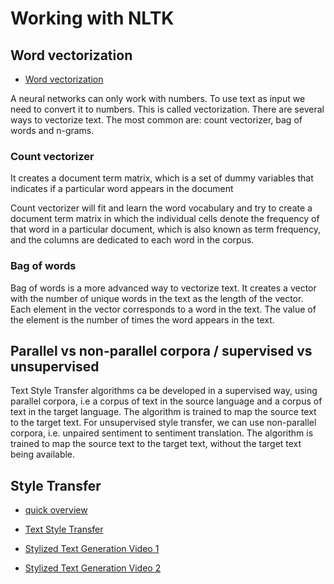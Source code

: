 # Working with NLTK

## Word vectorization

- [Word vectorization](https://www.analyticsvidhya.com/blog/2021/06/part-5-step-by-step-guide-to-master-nlp-text-vectorization-approaches/)

A neural networks can only work with numbers. To use text as input we need to convert it to numbers. This is called vectorization. There are several ways to vectorize text. The most common are: count vectorizer, bag of words and n-grams.

### Count vectorizer

It creates a document term matrix, which is a set of dummy variables that indicates if a particular word appears in the document

Count vectorizer will fit and learn the word vocabulary and try to create a document term matrix in which the individual cells denote the frequency of that word in a particular document, which is also known as term frequency, and the columns are dedicated to each word in the corpus.

### Bag of words

Bag of words is a more advanced way to vectorize text. It creates a vector with the number of unique words in the text as the length of the vector. Each element in the vector corresponds to a word in the text. The value of the element is the number of times the word appears in the text.


## Parallel vs non-parallel corpora / supervised vs unsupervised

Text Style Transfer algorithms ca be developed in a supervised way, using parallel corpora, i.e a corpus of text in the source language and a corpus of text in the target language. The algorithm is trained to map the source text to the target text. For unsupervised style transfer, we can use non-parallel corpora, i.e. unpaired sentiment to sentiment translation. The algorithm is trained to map the source text to the target text, without the target text being available.

## Style Transfer

- [quick overview](https://medium.com/nlplanet/two-minutes-nlp-quick-intro-to-text-style-transfer-61de9cbd4083)

- [Text Style Transfer](https://github.com/fuzhenxin/Style-Transfer-in-Text)
- [Stylized Text Generation Video 1](https://vimeo.com/436479481)
- [Stylized Text Generation Video 2](https://www.youtube.com/watch?v=qSbqVjM-Vik)
